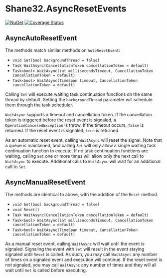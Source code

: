 # Shane32.AsyncResetEvents

[![NuGet](https://img.shields.io/nuget/v/Shane32.AsyncResetEvents.svg)](https://www.nuget.org/packages/Shane32.AsyncResetEvents) [![Coverage Status](https://coveralls.io/repos/github/Shane32/AsyncResetEvents/badge.svg?branch=master)](https://coveralls.io/github/Shane32/AsyncResetEvents?branch=master)

## AsyncAutoResetEvent

The methods match similar methods on `AutoResetEvent`:

- `void Set(bool backgroundThread = false)`
- `Task WaitAsync(CancellationToken cancellationToken = default)`
- `Task<bool> WaitAsync(int millisecondsTimeout, CancellationToken cancellationToken = default)`
- `Task<bool> WaitAsync(TimeSpan timeout, CancellationToken cancellationToken = default)`

Calling `Set` will execute waiting task continuation functions on the same thread by default.
Setting the `backgroundThread` parameter will schedule them through the task scheduler.

`WaitAsync` supports a timeout and cancellation token.  If the cancellation token is triggered
before the reset event is signaled, a `OperationCanceledException` is throw.  If the timeout
occurs, `false` is returned.  If the reset event is signaled, `true` is returned.

As an automatic reset event, calling `WaitAsync` will reset the signal.  Note that a queue
is maintained, and calling `Set` will only allow a single waiting task continuation function
to execute. If no task continuation functions are waiting, calling `Set` one or more times
will allow only the next call to `WaitAsync` to execute.  Additional calls to `WaitAsync`
will wait for an additional call to `Set`.

## AsyncManualResetEvent

The methods are identical to above, with the addition of the `Reset` method.

- `void Set(bool backgroundThread = false)`
- `void Reset()`
- `Task WaitAsync(CancellationToken cancellationToken = default)`
- `Task<bool> WaitAsync(int millisecondsTimeout, CancellationToken cancellationToken = default)`
- `Task<bool> WaitAsync(TimeSpan timeout, CancellationToken cancellationToken = default)`

As a manual reset event, calling `WaitAsync` will wait until the event is signaled.
Signaling the event with `Set` will result in the event staying signaled until `Reset` is
called.  As such, you may call `WaitAsync` any number of times on a signaled event and
execution will continue.  If the reset event is not signaled, you may call `WaitAsync` any
number of times and they will all wait until `Set` is called before executing.
